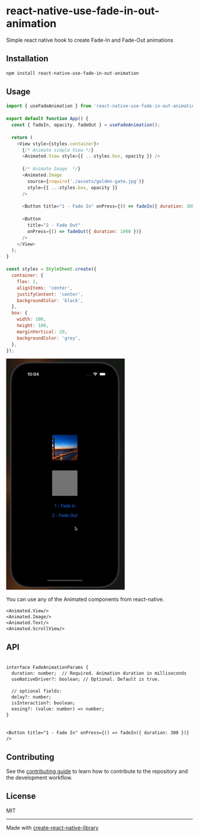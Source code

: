 # react-native-use-fade-in-out-animation

Simple react native hook to create Fade-In and Fade-Out animations

## Installation

```sh
npm install react-native-use-fade-in-out-animation
```

## Usage

```js
import { useFadeAnimation } from 'react-native-use-fade-in-out-animation';

export default function App() {
  const { fadeIn, opacity, fadeOut } = useFadeAnimation();

  return (
    <View style={styles.container}>
      {/* Animate simple View */}
      <Animated.View style={{ ...styles.box, opacity }} />

      {/* Animate Image  */}
      <Animated.Image
        source={require('./assets/golden-gate.jpg')}
        style={{ ...styles.box, opacity }}
      />

      <Button title="1 - Fade In" onPress={() => fadeIn({ duration: 300 })} />

      <Button
        title="2 - Fade Out"
        onPress={() => fadeOut({ duration: 1000 })}
      />
    </View>
  );
}

const styles = StyleSheet.create({
  container: {
    flex: 1,
    alignItems: 'center',
    justifyContent: 'center',
    backgroundColor: 'black',
  },
  box: {
    width: 100,
    height: 100,
    marginVertical: 20,
    backgroundColor: 'grey',
  },
});
```

![Example](./images/demo-1.gif)

You can use any of the Animated components from react-native.

```
<Animated.View/>
<Animated.Image/>
<Animated.Text/>
<Animated.ScrollView/>
```

## API

```

interface FadeAnimationParams {
  duration: number;  // Required. Animation duration in milliseconds
  useNativeDriver?: boolean; // Optional. Default is true.

  // optional fields:
  delay?: number;
  isInteraction?: boolean;
  easing?: (value: number) => number;
}


<Button title="1 - Fade In" onPress={() => fadeIn({ duration: 300 })} />
```

## Contributing

See the [contributing guide](CONTRIBUTING.md) to learn how to contribute to the repository and the development workflow.

## License

MIT

---

Made with [create-react-native-library](https://github.com/callstack/react-native-builder-bob)
